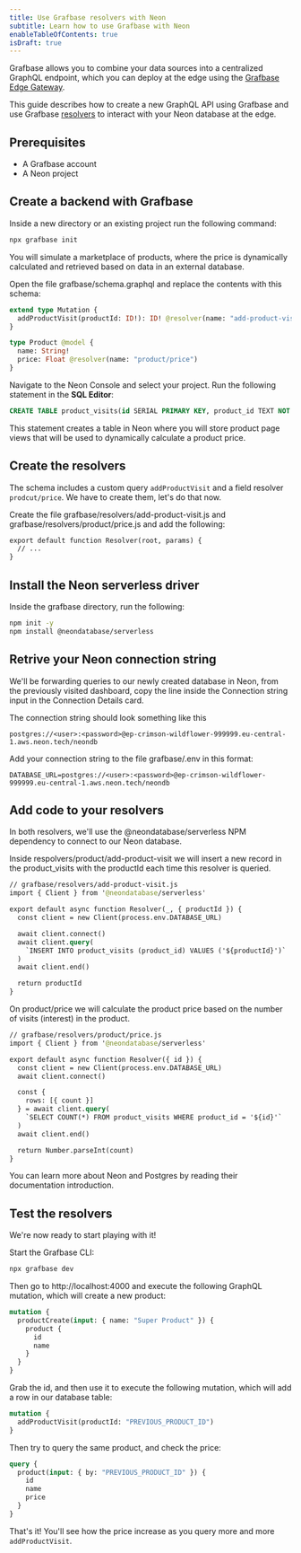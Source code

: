 ```yaml
---
title: Use Grafbase resolvers with Neon
subtitle: Learn how to use Grafbase with Neon
enableTableOfContents: true
isDraft: true
---
```


Grafbase allows you to combine your data sources into a centralized GraphQL endpoint, which you can deploy at the edge using the [Grafbase Edge Gateway](https://website-git-gb-3006-add-changelog-for-resolvers.grafbase-vercel.dev/docs/edge-gateway).

This guide describes how to create a new GraphQL API using Grafbase and use Grafbase [resolvers](https://website-git-gb-3006-add-changelog-for-resolvers.grafbase-vercel.dev/docs/edge-gateway/resolvers) to interact with your Neon database at the edge.

## Prerequisites

- A Grafbase account
- A Neon project

## Create a backend with Grafbase

Inside a new directory or an existing project run the following command:

```bash
npx grafbase init
```

You will simulate a marketplace of products, where the price is dynamically calculated and retrieved based on data in an external database.

Open the file grafbase/schema.graphql and replace the contents with this schema:

```graphql
extend type Mutation {
  addProductVisit(productId: ID!): ID! @resolver(name: "add-product-visit")
}

type Product @model {
  name: String!
  price: Float @resolver(name: "product/price")
}
```

Navigate to the Neon Console and select your project. Run the following statement in the **SQL Editor**:

```sql
CREATE TABLE product_visits(id SERIAL PRIMARY KEY, product_id TEXT NOT NULL);
```

This statement creates a table in Neon where you will store product page views that will be used to dynamically calculate a product price.

## Create the resolvers

The schema includes a custom query `addProductVisit` and a field resolver `prodcut/price`. We have to create them, let's do that now.

Create the file grafbase/resolvers/add-product-visit.js and grafbase/resolvers/product/price.js and add the following:

```graphql
export default function Resolver(root, params) {
  // ...
}
```

## Install the Neon serverless driver

Inside the grafbase directory, run the following:

```bash
npm init -y
npm install @neondatabase/serverless
```

## Retrive your Neon connection string

We'll be forwarding queries to our newly created database in Neon, from the previously visited dashboard, copy the line inside the Connection string input in the Connection Details card.

The connection string should look something like this

```text
postgres://<user>:<password>@ep-crimson-wildflower-999999.eu-central-1.aws.neon.tech/neondb
```

Add your connection string to the file grafbase/.env in this format:

```text
DATABASE_URL=postgres://<user>:<password>@ep-crimson-wildflower-999999.eu-central-1.aws.neon.tech/neondb
```

## Add code to your resolvers

In both resolvers, we'll use the @neondatabase/serverless NPM dependency to connect to our Neon database.

Inside respolvers/product/add-product-visit we will insert a new record in the product_visits with the productId each time this resolver is queried.

```graphql
// grafbase/resolvers/add-product-visit.js
import { Client } from '@neondatabase/serverless'

export default async function Resolver(_, { productId }) {
  const client = new Client(process.env.DATABASE_URL)

  await client.connect()
  await client.query(
    `INSERT INTO product_visits (product_id) VALUES ('${productId}')`
  )
  await client.end()

  return productId
}
```

On product/price we will calculate the product price based on the number of visits (interest) in the product.

```graphql
// grafbase/resolvers/product/price.js
import { Client } from '@neondatabase/serverless'

export default async function Resolver({ id }) {
  const client = new Client(process.env.DATABASE_URL)
  await client.connect()

  const {
    rows: [{ count }]
  } = await client.query(
    `SELECT COUNT(*) FROM product_visits WHERE product_id = '${id}'`
  )
  await client.end()

  return Number.parseInt(count)
}
```

You can learn more about Neon and Postgres by reading their documentation introduction.

## Test the resolvers

We're now ready to start playing with it!

Start the Grafbase CLI:

```bash
npx grafbase dev
```

Then go to http://localhost:4000 and execute the following GraphQL mutation, which will create a new product:

```graphql
mutation {
  productCreate(input: { name: "Super Product" }) {
    product {
      id
      name
    }
  }
}
```

Grab the id, and then use it to execute the following mutation, which will add a row in our database table:

```graphql
mutation {
  addProductVisit(productId: "PREVIOUS_PRODUCT_ID")
}
```

Then try to query the same product, and check the price:

```graphql
query {
  product(input: { by: "PREVIOUS_PRODUCT_ID" }) {
    id
    name
    price
  }
}
```

That's it! You'll see how the price increase as you query more and more `addProductVisit`.
